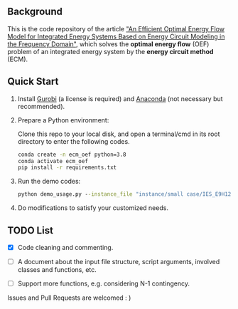 ## Background

This is the code repository of the article ["An Efficient Optimal Energy Flow Model for Integrated Energy Systems Based on Energy Circuit Modeling in the Frequency Domain"](https://arxiv.org/abs/2206.12799), which solves the **optimal energy flow** (OEF) problem of an integrated energy system by the **energy circuit method** (ECM).



## Quick Start

1. Install [Gurobi](https://www.gurobi.com/) (a license is required) and [Anaconda](https://www.anaconda.com/) (not necessary but recommended).

2. Prepare a Python environment: 

   Clone this repo to your local disk, and open a terminal/cmd in its root directory to enter the following codes.

   ```cmd
   conda create -n ecm_oef python=3.8
   conda activate ecm_oef
   pip install -r requirements.txt
   ```

3. Run the demo codes:

   ```cmd
   python demo_usage.py --instance_file "instance/small case/IES_E9H12G7-v1.xlsx" --model_type lazy_explicit
   ```

4. Do modifications to satisfy your customized needs.



## TODO List

- [x] Code cleaning and commenting.
- [ ] A document about the input file structure, script arguments, involved classes and functions, etc.
- [ ] Support more functions, e.g. considering N-1 contingency.



Issues and Pull Requests are welcomed : )

